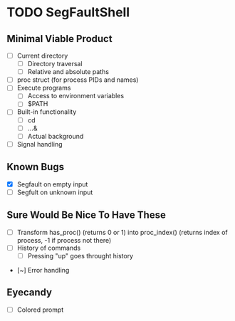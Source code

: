 # TODO SegFaultShell

## Minimal Viable Product
- [ ] Current directory
	- [ ] Directory traversal
	- [ ] Relative and absolute paths
- [ ] proc struct (for process PIDs and names)
- [ ] Execute programs
	- [ ] Access to environment variables
	- [ ] $PATH
- [ ] Built-in functionality
	- [ ] cd
	- [ ] ...&
	- [ ] Actual background
- [ ] Signal handling

## Known Bugs
- [x] Segfault on empty input
- [ ] Segfult on unknown input

## Sure Would Be Nice To Have These
- [ ] Transform has_proc() (returns 0 or 1) into proc_index() (returns index of process, -1 if process not there)
- [ ] History of commands
	- [ ] Pressing "up" goes throught history
- [~] Error handling

## Eyecandy
- [ ] Colored prompt
